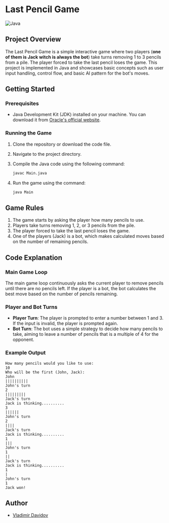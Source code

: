 # Last Pencil Game

![Java](https://img.shields.io/badge/Java-ED8B00?style=for-the-badge&logo=java&logoColor=white)

## Project Overview

The Last Pencil Game is a simple interactive game where two players (**one of them is Jack witch is always the bot**) take turns removing 1 to 3 pencils from a pile. The player forced to take the last pencil loses the game. This project is implemented in Java and showcases basic concepts such as user input handling, control flow, and basic AI pattern for the bot's moves.

## Getting Started

### Prerequisites

- Java Development Kit (JDK) installed on your machine. You can download it from [Oracle's official website](https://www.oracle.com/java/technologies/javase-downloads.html).

### Running the Game

1. Clone the repository or download the code file.
2. Navigate to the project directory.
3. Compile the Java code using the following command:

    ```sh
    javac Main.java
    ```

4. Run the game using the command:

    ```sh
    java Main
    ```

## Game Rules

1. The game starts by asking the player how many pencils to use.
2. Players take turns removing 1, 2, or 3 pencils from the pile.
3. The player forced to take the last pencil loses the game.
4. One of the players (Jack) is a bot, which makes calculated moves based on the number of remaining pencils.

## Code Explanation

### Main Game Loop

The main game loop continuously asks the current player to remove pencils until there are no pencils left. If the player is a bot, the bot calculates the best move based on the number of pencils remaining.

### Player and Bot Turns

- **Player Turn**: The player is prompted to enter a number between 1 and 3. If the input is invalid, the player is prompted again.
- **Bot Turn**: The bot uses a simple strategy to decide how many pencils to take, aiming to leave a number of pencils that is a multiple of 4 for the opponent.

### Example Output

```
How many pencils would you like to use:
10
Who will be the first (John, Jack):
John
||||||||||
John's turn
2
|||||||||
Jack's turn
Jack is thinking..........
3
||||||
John's turn
2
||||
Jack's turn
Jack is thinking..........
1
|||
John's turn
1
||
Jack's turn
Jack is thinking..........
1
|
John's turn
1
Jack won!
```

## Author

- [Vladimir Davidov](https://github.com/v-dav)
